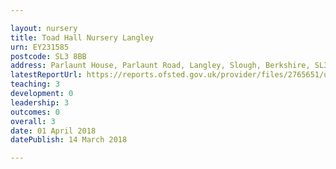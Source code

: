 ```yaml
---

layout: nursery
title: Toad Hall Nursery Langley
urn: EY231585
postcode: SL3 8BB
address: Parlaunt House, Parlaunt Road, Langley, Slough, Berkshire, SL3 8BB
latestReportUrl: https://reports.ofsted.gov.uk/provider/files/2765651/urn/EY231585.pdf
teaching: 3
development: 0
leadership: 3
outcomes: 0
overall: 3
date: 01 April 2018 
datePublish: 14 March 2018

---
```

